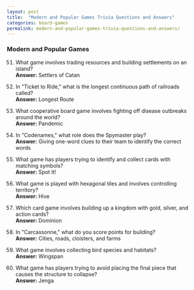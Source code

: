 ```yaml
---
layout: post
title:  "Modern and Popular Games Trivia Questions and Answers"
categories: board-games
permalink: modern-and-popular-games-trivia-questions-and-answers/
---
```


### Modern and Popular Games
51. What game involves trading resources and building settlements on an island?  
    **Answer:** Settlers of Catan

52. In "Ticket to Ride," what is the longest continuous path of railroads called?  
    **Answer:** Longest Route

53. What cooperative board game involves fighting off disease outbreaks around the world?  
    **Answer:** Pandemic

54. In "Codenames," what role does the Spymaster play?  
    **Answer:** Giving one-word clues to their team to identify the correct words

55. What game has players trying to identify and collect cards with matching symbols?  
    **Answer:** Spot It!

56. What game is played with hexagonal tiles and involves controlling territory?  
    **Answer:** Hive

57. Which card game involves building up a kingdom with gold, silver, and action cards?  
    **Answer:** Dominion

58. In "Carcassonne," what do you score points for building?  
    **Answer:** Cities, roads, cloisters, and farms

59. What game involves collecting bird species and habitats?  
    **Answer:** Wingspan

60. What game has players trying to avoid placing the final piece that causes the structure to collapse?  
    **Answer:** Jenga

